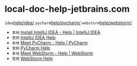 # local-doc-help-jetbrains.com

`idea`[help/idea/](help/idea/)
`pycharm`[help/pycharm/](help/pycharm/)
`webstorm`[help/webstorm/](help/webstorm/)


- `本地` [Install IntelliJ IDEA - Help | IntelliJ IDEA](https://help-jetbrains.xy2401.com/help/idea/)
- `官网` [IntelliJ IDEA Help](https://www.jetbrains.com/help/idea/installation-guide.html?section=Windows)
- `本地` [Meet PyCharm - Help | PyCharm](https://help-jetbrains.xy2401.com/help/pycharm/)
- `官网` [PyCharm Help](https://www.jetbrains.com/help/pycharm/meet-pycharm.html)
- `本地` [Meet WebStorm - Help | WebStorm](https://help-jetbrains.xy2401.com/help/webstorm/)
- `官网` [WebStorm Help](https://www.jetbrains.com/help/webstorm/meet-webstorm.html)


